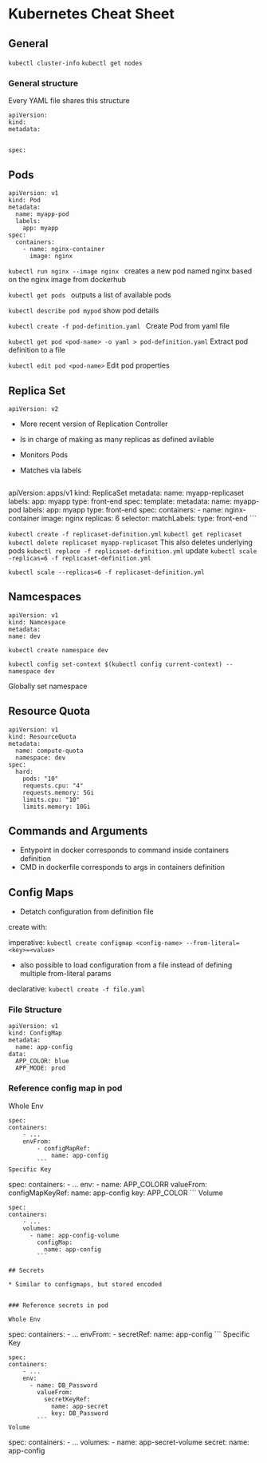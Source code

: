 # Kubernetes Cheat Sheet

## General

`kubectl cluster-info`
`kubectl get nodes`

### General structure

Every YAML file shares this structure

```
apiVersion: 
kind:
metadata:


spec:
```

## Pods

```
apiVersion: v1
kind: Pod
metadata:
  name: myapp-pod
  labels:
    app: myapp
spec:
  containers:
    - name: nginx-container
      image: nginx
```

`kubectl run nginx --image nginx `
creates a new pod named nginx based on the nginx image from dockerhub

`kubectl get pods `
outputs a list of available pods

`kubectl describe pod mypod`
show pod details

`kubectl create -f pod-definition.yaml `
Create Pod from yaml file

`kubectl get pod <pod-name> -o yaml > pod-definition.yaml`
Extract pod definition to a file


`kubectl edit pod <pod-name>`
Edit pod properties

## Replica Set
```
apiVersion: v2
```
* More recent version of Replication Controller
* Is in charge of making as many replicas as defined avilable
* Monitors Pods
* Matches via labels

    ```
apiVersion: apps/v1
kind: ReplicaSet
metadata:
  name: myapp-replicaset
  labels:
    app: myapp
    type: front-end
spec:
  template:
    metadata:
      name: myapp-pod
      labels:
        app: myapp
        type: front-end
    spec:
      containers:
        - name: nginx-container
          image: nginx
  replicas: 6
  selector:
    matchLabels:
     type: front-end
     ```

`kubectl create -f replicaset-definition.yml`
`kubectl get replicaset`
`kubectl delete replicaset myapp-replicaset`
This also deletes underlying pods
`kubectl replace -f replicaset-definition.yml`
update
`kubectl scale -replicas=6 -f replicaset-definition.yml`

`kubectl scale --replicas=6 -f replicaset-definition.yml`

## Namcespaces

```
apiVersion: v1
kind: Namcespace
metadata:
name: dev
```

`kubectl create namespace dev`

`kubectl config set-context $(kubectl config current-context) --namespace dev`

Globally set namespace

## Resource Quota

```
apiVersion: v1
kind: ResourceQuota
metadata:
  name: compute-quota
  namespace: dev
spec:
  hard:
    pods: "10"
    requests.cpu: "4"
    requests.memory: 5Gi
    limits.cpu: "10"
    limits.memory: 10Gi
```

## Commands and Arguments

*  Entypoint in docker corresponds to command inside containers definition
*  CMD in dockerfile corresponds to args in containers definition

## Config Maps

* Detatch configuration from  definition file

create with:

imperative: `kubectl create configmap <config-name> --from-literal=<key>=<value>`
* also possible to load configuration from a file instead of defining multiple from-literal params

declarative: `kubectl create -f file.yaml`

### File Structure

```
apiVersion: v1
kind: ConfigMap
metadata:
  name: app-config
data:
  APP_COLOR: blue
  APP_MODE: prod
  ```
### Reference config map in pod

Whole Env
```
spec: 
containers:
    - ...
    envFrom:
        - configMapRef:
            name: app-config
        ```
Specific Key 
```
spec: 
containers:
    - ...
    env:
      - name: APP_COLORR
        valueFrom:
          configMapKeyRef:
            name: app-config
            key: APP_COLOR
        ```
Volume
```
spec: 
containers:
    - ...
    volumes:
      - name: app-config-volume
        configMap:
          name: app-config
        ```

## Secrets

* Similar to configmaps, but stored encoded


### Reference secrets in pod

Whole Env
```
spec: 
containers:
    - ...
    envFrom:
        - secretRef:
            name: app-config
        ```
Specific Key 
```
spec: 
containers:
    - ...
    env:
      - name: DB_Password
        valueFrom:
          secretKeyRef:
            name: app-secret
            key: DB_Password
        ```
Volume
```
spec: 
containers:
    - ...
    volumes:
      - name: app-secret-volume
        secret:
          name: app-config
